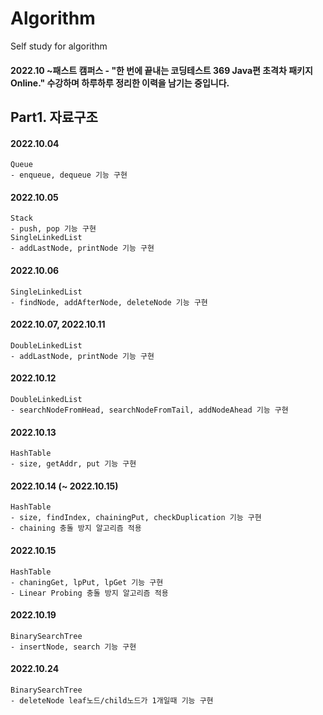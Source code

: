 # Algorithm
Self study for algorithm

#### 2022.10 ~패스트 캠퍼스 - "한 번에 끝내는 코딩테스트 369 Java편 초격차 패키지 Online." 수강하며 하루하루 정리한 이력을 남기는 중입니다.

  ## Part1. 자료구조
  #### 2022.10.04
    Queue
    - enqueue, dequeue 기능 구현

  #### 2022.10.05
    Stack
    - push, pop 기능 구현
    SingleLinkedList
    - addLastNode, printNode 기능 구현

  #### 2022.10.06
    SingleLinkedList
    - findNode, addAfterNode, deleteNode 기능 구현

  #### 2022.10.07, 2022.10.11
    DoubleLinkedList
    - addLastNode, printNode 기능 구현

  #### 2022.10.12
    DoubleLinkedList
    - searchNodeFromHead, searchNodeFromTail, addNodeAhead 기능 구현

  #### 2022.10.13
    HashTable
    - size, getAddr, put 기능 구현

  #### 2022.10.14 (~ 2022.10.15)
    HashTable
    - size, findIndex, chainingPut, checkDuplication 기능 구현
    - chaining 충돌 방지 알고리즘 적용

  #### 2022.10.15
    HashTable
    - chaningGet, lpPut, lpGet 기능 구현
    - Linear Probing 충돌 방지 알고리즘 적용

  #### 2022.10.19
    BinarySearchTree
    - insertNode, search 기능 구현

  #### 2022.10.24
    BinarySearchTree
    - deleteNode leaf노드/child노드가 1개일때 기능 구현